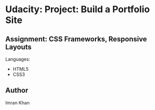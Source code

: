 <h1>Udacity: Project: Build a Portfolio Site</h1>

<h2>Assignment: CSS Frameworks, Responsive Layouts</h2>

Languages:
* HTML5
* CSS3

<h2>Author</h2>
Imran Khan